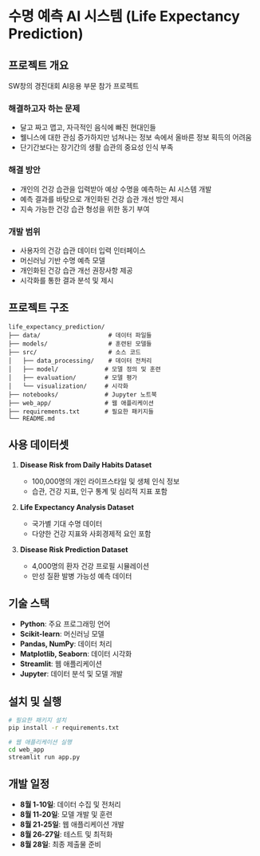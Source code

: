# 수명 예측 AI 시스템 (Life Expectancy Prediction)

## 프로젝트 개요
SW창의 경진대회 AI응용 부문 참가 프로젝트

### 해결하고자 하는 문제
- 달고 짜고 맵고, 자극적인 음식에 빠진 현대인들
- 웰니스에 대한 관심 증가하지만 넘쳐나는 정보 속에서 올바른 정보 획득의 어려움
- 단기간보다는 장기간의 생활 습관의 중요성 인식 부족

### 해결 방안
- 개인의 건강 습관을 입력받아 예상 수명을 예측하는 AI 시스템 개발
- 예측 결과를 바탕으로 개인화된 건강 습관 개선 방안 제시
- 지속 가능한 건강 습관 형성을 위한 동기 부여

### 개발 범위
- 사용자의 건강 습관 데이터 입력 인터페이스
- 머신러닝 기반 수명 예측 모델
- 개인화된 건강 습관 개선 권장사항 제공
- 시각화를 통한 결과 분석 및 제시

## 프로젝트 구조
```
life_expectancy_prediction/
├── data/                   # 데이터 파일들
├── models/                 # 훈련된 모델들
├── src/                    # 소스 코드
│   ├── data_processing/    # 데이터 전처리
│   ├── model/             # 모델 정의 및 훈련
│   ├── evaluation/        # 모델 평가
│   └── visualization/     # 시각화
├── notebooks/             # Jupyter 노트북
├── web_app/               # 웹 애플리케이션
├── requirements.txt       # 필요한 패키지들
└── README.md
```

## 사용 데이터셋
1. **Disease Risk from Daily Habits Dataset**
   - 100,000명의 개인 라이프스타일 및 생체 인식 정보
   - 습관, 건강 지표, 인구 통계 및 심리적 지표 포함

2. **Life Expectancy Analysis Dataset**
   - 국가별 기대 수명 데이터
   - 다양한 건강 지표와 사회경제적 요인 포함

3. **Disease Risk Prediction Dataset**
   - 4,000명의 환자 건강 프로필 시뮬레이션
   - 만성 질환 발병 가능성 예측 데이터

## 기술 스택
- **Python**: 주요 프로그래밍 언어
- **Scikit-learn**: 머신러닝 모델
- **Pandas, NumPy**: 데이터 처리
- **Matplotlib, Seaborn**: 데이터 시각화
- **Streamlit**: 웹 애플리케이션
- **Jupyter**: 데이터 분석 및 모델 개발

## 설치 및 실행
```bash
# 필요한 패키지 설치
pip install -r requirements.txt

# 웹 애플리케이션 실행
cd web_app
streamlit run app.py
```

## 개발 일정
- **8월 1-10일**: 데이터 수집 및 전처리
- **8월 11-20일**: 모델 개발 및 훈련
- **8월 21-25일**: 웹 애플리케이션 개발
- **8월 26-27일**: 테스트 및 최적화
- **8월 28일**: 최종 제출물 준비

